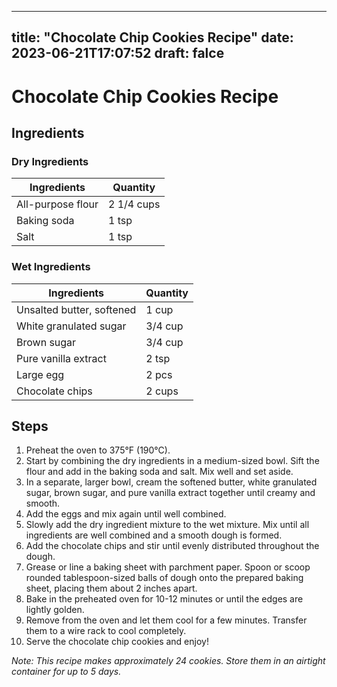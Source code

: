 
---
title: "Chocolate Chip Cookies Recipe"
date: 2023-06-21T17:07:52
draft: falce
---

# Chocolate Chip Cookies Recipe

## Ingredients

### Dry Ingredients

| Ingredients     | Quantity |
|-----------------|----------|
| All-purpose flour | 2 1/4 cups |
| Baking soda | 1 tsp |
| Salt | 1 tsp |

### Wet Ingredients

| Ingredients     | Quantity |
|-----------------|----------|
| Unsalted butter, softened | 1 cup |
| White granulated sugar | 3/4 cup |
| Brown sugar | 3/4 cup |
| Pure vanilla extract | 2 tsp |
| Large egg | 2 pcs |
| Chocolate chips | 2 cups |

## Steps

1. Preheat the oven to 375°F (190°C).
2. Start by combining the dry ingredients in a medium-sized bowl. Sift the flour and add in the baking soda and salt. Mix well and set aside.
3. In a separate, larger bowl, cream the softened butter, white granulated sugar, brown sugar, and pure vanilla extract together until creamy and smooth.
4. Add the eggs and mix again until well combined.
5. Slowly add the dry ingredient mixture to the wet mixture. Mix until all ingredients are well combined and a smooth dough is formed.
6. Add the chocolate chips and stir until evenly distributed throughout the dough.
7. Grease or line a baking sheet with parchment paper. Spoon or scoop rounded tablespoon-sized balls of dough onto the prepared baking sheet, placing them about 2 inches apart.
8. Bake in the preheated oven for 10-12 minutes or until the edges are lightly golden.
9. Remove from the oven and let them cool for a few minutes. Transfer them to a wire rack to cool completely.
10. Serve the chocolate chip cookies and enjoy! 

*Note: This recipe makes approximately 24 cookies. Store them in an airtight container for up to 5 days.*
